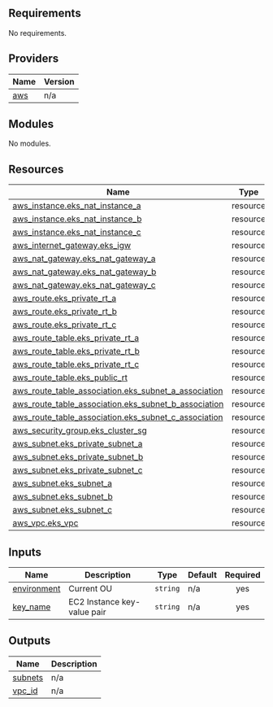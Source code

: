 <!-- BEGIN_TF_DOCS -->
## Requirements

No requirements.

## Providers

| Name | Version |
|------|---------|
| <a name="provider_aws"></a> [aws](#provider\_aws) | n/a |

## Modules

No modules.

## Resources

| Name | Type |
|------|------|
| [aws_instance.eks_nat_instance_a](https://registry.terraform.io/providers/hashicorp/aws/latest/docs/resources/instance) | resource |
| [aws_instance.eks_nat_instance_b](https://registry.terraform.io/providers/hashicorp/aws/latest/docs/resources/instance) | resource |
| [aws_instance.eks_nat_instance_c](https://registry.terraform.io/providers/hashicorp/aws/latest/docs/resources/instance) | resource |
| [aws_internet_gateway.eks_igw](https://registry.terraform.io/providers/hashicorp/aws/latest/docs/resources/internet_gateway) | resource |
| [aws_nat_gateway.eks_nat_gateway_a](https://registry.terraform.io/providers/hashicorp/aws/latest/docs/resources/nat_gateway) | resource |
| [aws_nat_gateway.eks_nat_gateway_b](https://registry.terraform.io/providers/hashicorp/aws/latest/docs/resources/nat_gateway) | resource |
| [aws_nat_gateway.eks_nat_gateway_c](https://registry.terraform.io/providers/hashicorp/aws/latest/docs/resources/nat_gateway) | resource |
| [aws_route.eks_private_rt_a](https://registry.terraform.io/providers/hashicorp/aws/latest/docs/resources/route) | resource |
| [aws_route.eks_private_rt_b](https://registry.terraform.io/providers/hashicorp/aws/latest/docs/resources/route) | resource |
| [aws_route.eks_private_rt_c](https://registry.terraform.io/providers/hashicorp/aws/latest/docs/resources/route) | resource |
| [aws_route_table.eks_private_rt_a](https://registry.terraform.io/providers/hashicorp/aws/latest/docs/resources/route_table) | resource |
| [aws_route_table.eks_private_rt_b](https://registry.terraform.io/providers/hashicorp/aws/latest/docs/resources/route_table) | resource |
| [aws_route_table.eks_private_rt_c](https://registry.terraform.io/providers/hashicorp/aws/latest/docs/resources/route_table) | resource |
| [aws_route_table.eks_public_rt](https://registry.terraform.io/providers/hashicorp/aws/latest/docs/resources/route_table) | resource |
| [aws_route_table_association.eks_subnet_a_association](https://registry.terraform.io/providers/hashicorp/aws/latest/docs/resources/route_table_association) | resource |
| [aws_route_table_association.eks_subnet_b_association](https://registry.terraform.io/providers/hashicorp/aws/latest/docs/resources/route_table_association) | resource |
| [aws_route_table_association.eks_subnet_c_association](https://registry.terraform.io/providers/hashicorp/aws/latest/docs/resources/route_table_association) | resource |
| [aws_security_group.eks_cluster_sg](https://registry.terraform.io/providers/hashicorp/aws/latest/docs/resources/security_group) | resource |
| [aws_subnet.eks_private_subnet_a](https://registry.terraform.io/providers/hashicorp/aws/latest/docs/resources/subnet) | resource |
| [aws_subnet.eks_private_subnet_b](https://registry.terraform.io/providers/hashicorp/aws/latest/docs/resources/subnet) | resource |
| [aws_subnet.eks_private_subnet_c](https://registry.terraform.io/providers/hashicorp/aws/latest/docs/resources/subnet) | resource |
| [aws_subnet.eks_subnet_a](https://registry.terraform.io/providers/hashicorp/aws/latest/docs/resources/subnet) | resource |
| [aws_subnet.eks_subnet_b](https://registry.terraform.io/providers/hashicorp/aws/latest/docs/resources/subnet) | resource |
| [aws_subnet.eks_subnet_c](https://registry.terraform.io/providers/hashicorp/aws/latest/docs/resources/subnet) | resource |
| [aws_vpc.eks_vpc](https://registry.terraform.io/providers/hashicorp/aws/latest/docs/resources/vpc) | resource |

## Inputs

| Name | Description | Type | Default | Required |
|------|-------------|------|---------|:--------:|
| <a name="input_environment"></a> [environment](#input\_environment) | Current OU | `string` | n/a | yes |
| <a name="input_key_name"></a> [key\_name](#input\_key\_name) | EC2 Instance key-value pair | `string` | n/a | yes |

## Outputs

| Name | Description |
|------|-------------|
| <a name="output_subnets"></a> [subnets](#output\_subnets) | n/a |
| <a name="output_vpc_id"></a> [vpc\_id](#output\_vpc\_id) | n/a |
<!-- END_TF_DOCS -->